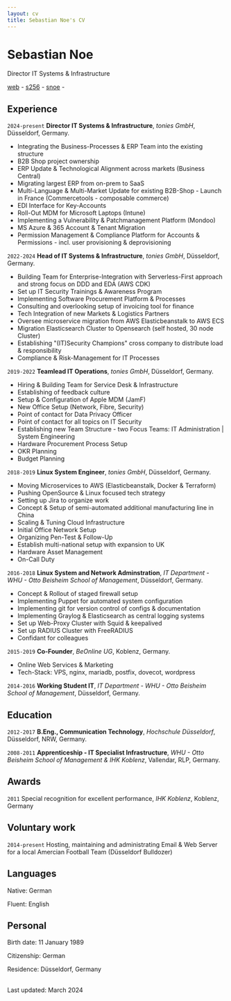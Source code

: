 ```yaml
---
layout: cv
title: Sebastian Noe's CV
---
```

# Sebastian Noe
Director IT Systems & Infrastructure

<div id="webaddress">
  <a href="https://sesc.one"><i class="fa-solid fa-house"></i> web</a> - 
  <a href="https://github.com/s256"><i class="fa-brands fa-github"></i> s256</a> - 
  <a href="https://www.linkedin.com/in/snoe"><i class="fa-brands fa-linkedin"></i> snoe</a> - 
</div>

## Experience

`2024-present`
**Director IT Systems & Infrastructure**, *tonies GmbH*, Düsseldorf, Germany.
* Integrating the Business-Processes & ERP Team into the existing structure
* B2B Shop project ownership
* ERP Update & Technological Alignment across markets (Business Central)
* Migrating largest ERP from on-prem to SaaS
* Multi-Language & Multi-Market Update for existing B2B-Shop - Launch in France (Commercetools - composable commerce)
* EDI Interface for Key-Accounts
* Roll-Out MDM for Microsoft Laptops (Intune)
* Implementing a Vulnerability & Patchmanagement Platform (Mondoo)
* MS Azure & 365 Account & Tenant Migration
* Permission Management & Compliance Platform for Accounts & Permissions - incl. user provisioning & deprovisioning


`2022-2024`
**Head of IT Systems & Infrastructure**, *tonies GmbH*, Düsseldorf, Germany.
* Building Team for Enterprise-Integration with Serverless-First approach and strong focus on DDD and EDA (AWS CDK)
* Set up IT Security Trainings & Awareness Program
* Implementing Software Procurement Platform & Processes
* Consulting and overlooking setup of invoicing tool for finance
* Tech Integration of new Markets & Logistics Partners
* Oversee microservice migration from AWS Elasticbeanstalk to AWS ECS
* Migration Elasticsearch Cluster to Opensearch (self hosted, 30 node Cluster)
* Establishing "(IT)Security Champions" cross company to distribute load & responsibility
* Compliance & Risk-Management for IT Processes


`2019-2022`
**Teamlead IT Operations**, *tonies GmbH*, Düsseldorf, Germany.
* Hiring & Building Team for Service Desk & Infrastructure
* Establishing of feedback culture
* Setup & Configuration of Apple MDM (JamF)
* New Office Setup (Network, Fibre, Security)
* Point of contact for Data Privacy Officer
* Point of contact for all topics on IT Security
* Establishing new Team Structure - two Focus Teams: IT Administration | System Engineering
* Hardware Procurement Process Setup
* OKR Planning
* Budget Planning


`2018-2019`
**Linux System Engineer**, *tonies GmbH*, Düsseldorf, Germany.
* Moving Microservices to AWS (Elasticbeanstalk, Docker & Terraform)
* Pushing OpenSource & Linux focused tech strategy
* Setting up Jira to organize work
* Concept & Setup of semi-automated additional manufacturing line in China
* Scaling & Tuning Cloud Infrastructure
* Initial Office Network Setup
* Organizing Pen-Test & Follow-Up
* Establish multi-national setup with expansion to UK
* Hardware Asset Management
* On-Call Duty


`2016-2018`
**Linux System and Network Adminstration**, *IT Department - WHU - Otto Beisheim School of Management*, Düsseldorf, Germany.
* Concept & Rollout of staged firewall setup
* Implementing Puppet for automated system configuration
* Implementing git for version control of configs & documentation
* Implementing Graylog & Elasticsearch as central logging systems
* Set up Web-Proxy Cluster with Squid & keepalived
* Set up RADIUS Cluster with FreeRADIUS
* Confidant for colleagues

`2015-2019`
**Co-Founder**, *BeOnline UG*, Koblenz, Germany.
* Online Web Services & Marketing
* Tech-Stack: VPS, nginx, mariadb, postfix, dovecot, wordpress

`2014-2016`
**Working Student IT**, *IT Department - WHU - Otto Beisheim School of Management*, Düsseldorf, Germany.


## Education

`2012-2017`
**B.Eng., Communication Technology**, *Hochschule Düsseldorf*, Düsseldorf, NRW, Germany.

`2008-2011`
**Apprenticeship - IT Specialist Infrastructure**, *WHU - Otto Beisheim School of Management & IHK Koblenz*, Vallendar, RLP, Germany.

## Awards

`2011`
Special recognition for excellent performance, *IHK Koblenz*, Koblenz, Germany


## Voluntary work

`2014-present`
Hosting, maintaining and administrating Email & Web Server for a local Amercian Football Team (Düsseldorf Bulldozer)

## Languages

Native: German

Fluent: English

## Personal

Birth date: 11 January 1989

Citizenship: German

Residence: Düsseldorf, Germany


<br/>Last updated: March 2024<br/><br/>
<!-- ### Footer
Last updated: May 2013 -->


